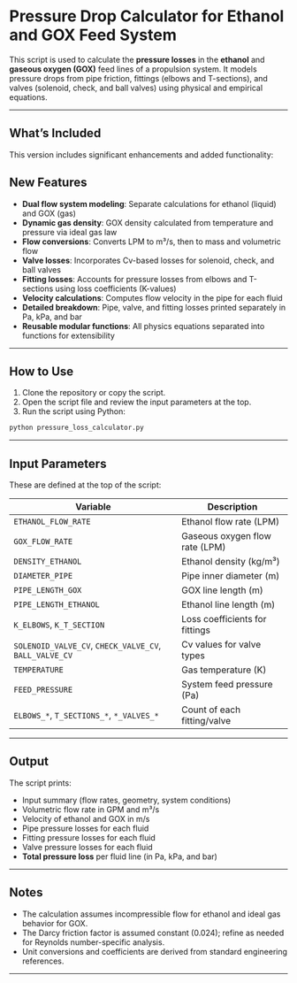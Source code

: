 # **Pressure Drop Calculator for Ethanol and GOX Feed System**

This script is used to calculate the **pressure losses** in the **ethanol** and **gaseous oxygen (GOX)** feed lines of a propulsion system. It models pressure drops from pipe friction, fittings (elbows and T-sections), and valves (solenoid, check, and ball valves) using physical and empirical equations.

---

## What’s Included

This version includes significant enhancements and added functionality:

## New Features

- **Dual flow system modeling**: Separate calculations for ethanol (liquid) and GOX (gas)
- **Dynamic gas density**: GOX density calculated from temperature and pressure via ideal gas law
- **Flow conversions**: Converts LPM to m³/s, then to mass and volumetric flow
- **Valve losses**: Incorporates Cv-based losses for solenoid, check, and ball valves
- **Fitting losses**: Accounts for pressure losses from elbows and T-sections using loss coefficients (K-values)
- **Velocity calculations**: Computes flow velocity in the pipe for each fluid
- **Detailed breakdown**: Pipe, valve, and fitting losses printed separately in Pa, kPa, and bar
- **Reusable modular functions**: All physics equations separated into functions for extensibility

---

## How to Use

1. Clone the repository or copy the script.
2. Open the script file and review the input parameters at the top.
3. Run the script using Python:

```bash
python pressure_loss_calculator.py
```

---

## Input Parameters

These are defined at the top of the script:

| Variable                                               | Description                    |
| ------------------------------------------------------ | ------------------------------ |
| `ETHANOL_FLOW_RATE`                                    | Ethanol flow rate (LPM)        |
| `GOX_FLOW_RATE`                                        | Gaseous oxygen flow rate (LPM) |
| `DENSITY_ETHANOL`                                      | Ethanol density (kg/m³)        |
| `DIAMETER_PIPE`                                        | Pipe inner diameter (m)        |
| `PIPE_LENGTH_GOX`                                      | GOX line length (m)            |
| `PIPE_LENGTH_ETHANOL`                                  | Ethanol line length (m)        |
| `K_ELBOWS`, `K_T_SECTION`                              | Loss coefficients for fittings |
| `SOLENOID_VALVE_CV`, `CHECK_VALVE_CV`, `BALL_VALVE_CV` | Cv values for valve types      |
| `TEMPERATURE`                                          | Gas temperature (K)            |
| `FEED_PRESSURE`                                        | System feed pressure (Pa)      |
| `ELBOWS_*`, `T_SECTIONS_*`, `*_VALVES_*`               | Count of each fitting/valve    |

---

## Output

The script prints:

- Input summary (flow rates, geometry, system conditions)
- Volumetric flow rate in GPM and m³/s
- Velocity of ethanol and GOX in m/s
- Pipe pressure losses for each fluid
- Fitting pressure losses for each fluid
- Valve pressure losses for each fluid
- **Total pressure loss** per fluid line (in Pa, kPa, and bar)

---

## Notes

- The calculation assumes incompressible flow for ethanol and ideal gas behavior for GOX.
- The Darcy friction factor is assumed constant (0.024); refine as needed for Reynolds number-specific analysis.
- Unit conversions and coefficients are derived from standard engineering references.

---

